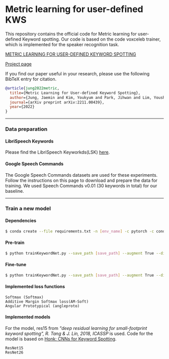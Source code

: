 # Metric learning for user-defined KWS
This repository contains the official code for Metric learning for user-defined Keyword spotting. Our code is based on the code voxceleb trainer, which is implemented for the speaker recognition task.

[METRIC LEARNING FOR USER-DEFINED KEYWORD SPOTTING](https://arxiv.org/pdf/2211.00439.pdf)

[Project page](https://mm.kaist.ac.kr/projects/kws/)

If you find our paper useful in your research, please use the following BibTeX entry for citation.
```BibTeX
@article{jung2022metric,
  title={Metric Learning for User-defined Keyword Spotting},
  author={Jung, Jaemin and Kim, Youkyum and Park, Jihwan and Lim, Youshin and Kim, Byeong-Yeol and Jang, Youngjoon and Chung, Joon Son},
  journal={arXiv preprint arXiv:2211.00439},
  year={2022}
}
```

---
### Data preparation
#### LibriSpeech Keywords
Please find the LibriSpeech Keyworkds(LSK) [here]().
#### Google Speech Commands
The Google Speech Commands datasets are used for these experiments. Follow the instructions on this page to download and prepare the data for training. We used Speech Commands v0.01 (30 keywords in total) for our baseline.

---
### Train a new model
#### Dependencies
```sh
$ conda create --file requirements.txt -n [env_name] -c pytorch -c conda-forge
```

#### Pre-train
```sh
$ python trainKeywordNet.py --save_path [save_path] --augment True --dict_size [dict_size] --trainfunc [trainfunc] --model [ResNet15, ResNet26]
```

#### Fine-tune
```sh
$ python trainKeywordNet.py --save_path [save_path] --augment True --dict_size 16 --trainfunc [trainfunc] --fine_tunning True --initial_model [model.pt] --lr 0.00001 --lr_step_size 1
```

#### Implemented loss functions
```
Softmax (Softmax)
Additive Margin Softmax loss(AM-Soft)
Angular Prototypical (angleproto)
```

#### Implemented models
For the model, res15 from *"deep residual learning for small-footprint keyword spotting", R. Tang & J. Lin, 2018, ICASSP* is used. Code for the model is based on [Honk: CNNs for Keyword Spotting](https://github.com/castorini/honk).
```
ResNet15
ResNet26
```
